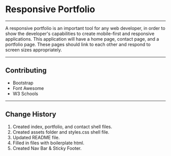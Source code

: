 # Responsive Portfolio
---

A responsive portfolio is an important tool for any web developer, in order to show the developer's capabilities to create mobile-first and responsive applications. This application will have a home page, contact page, and a portfolio page. These pages should link to each other and respond to screen sizes appropriately.

---
## Contributing
* Bootstrap
* Font Awesome
* W3 Schools

---
## Change History

 1. Created index, portfolio, and contact shell files.
 2. Created assets folder and styles.css shell file.
 3. Updated README file.
 4. Filled in files with boilerplate html.
 5. Created Nav Bar & Sticky Footer.
